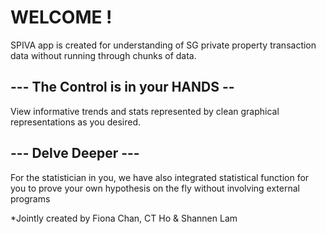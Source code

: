# WELCOME !

SPIVA app is created for understanding of SG private property transaction data without running through chunks of data.

## --- The Control is in your HANDS -- ## 
View informative trends and stats represented by clean graphical representations as you desired.

## --- Delve Deeper --- ##
For the statistician in you, we have also integrated statistical function for you to prove your own hypothesis on the fly
without involving external programs  






*Jointly created by Fiona Chan, CT Ho & Shannen Lam
